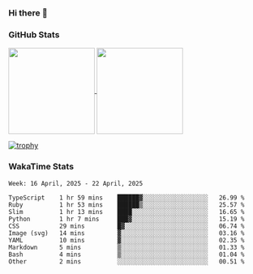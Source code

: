 ### Hi there 👋

### GitHub Stats

<a href="https://github.com/anuraghazra/github-readme-stats">
  <img align="center" height="170px" src="https://github-readme-stats.vercel.app/api/top-langs/?username=tksfjt1024&layout=compact&count_private=true&show_icons=true&show_icons=true&theme=graywhite" />
</a>
<a href="https://github.com/anuraghazra/github-readme-stats">
  <img align="center" height="170px" src="https://github-readme-stats.vercel.app/api?username=tksfjt1024&count_private=true&show_icons=true&show_icons=true&theme=graywhite" />
</a>

[![trophy](https://github-profile-trophy.vercel.app/?username=tksfjt1024)](https://github.com/ryo-ma/github-profile-trophy)

### WakaTime Stats

<!--START_SECTION:waka-->
```text
Week: 16 April, 2025 - 22 April, 2025

TypeScript    1 hr 59 mins    ██████▓░░░░░░░░░░░░░░░░░░   26.99 % 
Ruby          1 hr 53 mins    ██████▒░░░░░░░░░░░░░░░░░░   25.57 % 
Slim          1 hr 13 mins    ████░░░░░░░░░░░░░░░░░░░░░   16.65 % 
Python        1 hr 7 mins     ███▓░░░░░░░░░░░░░░░░░░░░░   15.19 % 
CSS           29 mins         █▓░░░░░░░░░░░░░░░░░░░░░░░   06.74 % 
Image (svg)   14 mins         ▓░░░░░░░░░░░░░░░░░░░░░░░░   03.16 % 
YAML          10 mins         ▓░░░░░░░░░░░░░░░░░░░░░░░░   02.35 % 
Markdown      5 mins          ▒░░░░░░░░░░░░░░░░░░░░░░░░   01.33 % 
Bash          4 mins          ▒░░░░░░░░░░░░░░░░░░░░░░░░   01.04 % 
Other         2 mins          ░░░░░░░░░░░░░░░░░░░░░░░░░   00.51 % 
```
<!--END_SECTION:waka-->
